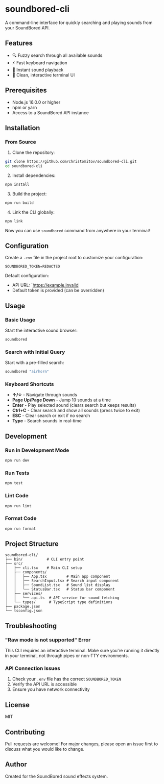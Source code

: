 # soundbored-cli

A command-line interface for quickly searching and playing sounds from your SoundBored API.

## Features

- 🔍 Fuzzy search through all available sounds
- ⚡ Fast keyboard navigation
- 🎵 Instant sound playback
- 🎨 Clean, interactive terminal UI

## Prerequisites

- Node.js 16.0.0 or higher
- npm or yarn
- Access to a SoundBored API instance

## Installation

### From Source

1. Clone the repository:
```bash
git clone https://github.com/christomitov/soundbored-cli.git
cd soundbored-cli
```

2. Install dependencies:
```bash
npm install
```

3. Build the project:
```bash
npm run build
```

4. Link the CLI globally:
```bash
npm link
```

Now you can use `soundbored` command from anywhere in your terminal!

## Configuration

Create a `.env` file in the project root to customize your configuration:

```env
SOUNDBORED_TOKEN=REDACTED
```

Default configuration:
- API URL: `https://example.invalid
- Default token is provided (can be overridden)

## Usage

### Basic Usage

Start the interactive sound browser:
```bash
soundbored
```

### Search with Initial Query

Start with a pre-filled search:
```bash
soundbored "airhorn"
```

### Keyboard Shortcuts

- **↑/↓** - Navigate through sounds
- **Page Up/Page Down** - Jump 10 sounds at a time
- **Enter** - Play selected sound (clears search but keeps results)
- **Ctrl+C** - Clear search and show all sounds (press twice to exit)
- **ESC** - Clear search or exit if no search
- **Type** - Search sounds in real-time

## Development

### Run in Development Mode

```bash
npm run dev
```

### Run Tests

```bash
npm test
```

### Lint Code

```bash
npm run lint
```

### Format Code

```bash
npm run format
```

## Project Structure

```
soundbored-cli/
├── bin/           # CLI entry point
├── src/
│   ├── cli.tsx    # Main CLI setup
│   ├── components/
│   │   ├── App.tsx         # Main app component
│   │   ├── SearchInput.tsx # Search input component
│   │   ├── SoundList.tsx   # Sound list display
│   │   └── StatusBar.tsx   # Status bar component
│   ├── services/
│   │   └── api.ts  # API service for sound fetching
│   └── types/      # TypeScript type definitions
├── package.json
└── tsconfig.json
```

## Troubleshooting

### "Raw mode is not supported" Error

This CLI requires an interactive terminal. Make sure you're running it directly in your terminal, not through pipes or non-TTY environments.

### API Connection Issues

1. Check your `.env` file has the correct `SOUNDBORED_TOKEN`
2. Verify the API URL is accessible
3. Ensure you have network connectivity

## License

MIT

## Contributing

Pull requests are welcome! For major changes, please open an issue first to discuss what you would like to change.

## Author

Created for the SoundBored sound effects system.
